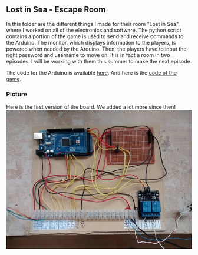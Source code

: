 ## Lost in Sea - Escape Room

In this folder are the different things I made for their room "Lost in Sea", where I worked on all of the electronics and software. 
The python script contains a portion of the game is used to send and receive commands to the Arduino. The monitor, which displays information to the players, is powered when needed by the Arduino. Then, the players have to input the right password and username to move on.
It is in fact a room in two episodes. I will be working with them this summer to make the next episode.

The code for the Arduino is available [here](./perdu.ino).
And here is the [code of the game](./perdu_en_mer_ep1.py).

### Picture
Here is the first version of the board. We added a lot more since then!
![First version](./controller_board_v1.jpg)
